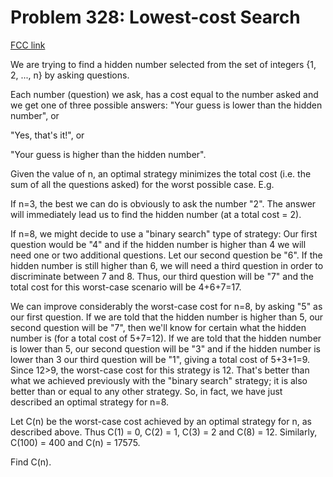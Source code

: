 # Problem 328: Lowest-cost Search

[FCC link](https://www.freecodecamp.org/learn/coding-interview-prep/project-euler/problem-328-lowest-cost-search)

We are trying to find a hidden number selected from the set of integers {1, 2,
..., n} by asking questions.

Each number (question) we ask, has a cost equal to the number asked and we get
one of three possible answers: "Your guess is lower than the hidden number", or

"Yes, that's it!", or

"Your guess is higher than the hidden number".

Given the value of n, an optimal strategy minimizes the total cost (i.e. the sum
of all the questions asked) for the worst possible case. E.g.

If n=3, the best we can do is obviously to ask the number "2". The answer will
immediately lead us to find the hidden number (at a total cost = 2).

If n=8, we might decide to use a "binary search" type of strategy: Our first
question would be "4" and if the hidden number is higher than 4 we will need one
or two additional questions. Let our second question be "6". If the hidden
number is still higher than 6, we will need a third question in order to
discriminate between 7 and 8. Thus, our third question will be "7" and the total
cost for this worst-case scenario will be 4+6+7=17.

We can improve considerably the worst-case cost for n=8, by asking "5" as our
first question. If we are told that the hidden number is higher than 5, our
second question will be "7", then we'll know for certain what the hidden number
is (for a total cost of 5+7=12). If we are told that the hidden number is lower
than 5, our second question will be "3" and if the hidden number is lower than 3
our third question will be "1", giving a total cost of 5+3+1=9. Since 12>9, the
worst-case cost for this strategy is 12. That's better than what we achieved
previously with the "binary search" strategy; it is also better than or equal to
any other strategy. So, in fact, we have just described an optimal strategy for
n=8.

Let C(n) be the worst-case cost achieved by an optimal strategy for n, as
described above. Thus C(1) = 0, C(2) = 1, C(3) = 2 and C(8) = 12. Similarly,
C(100) = 400 and C(n) = 17575.

Find C(n).
